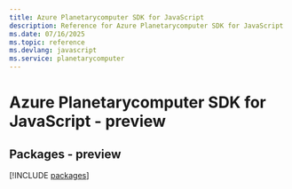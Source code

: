 ```yaml
---
title: Azure Planetarycomputer SDK for JavaScript
description: Reference for Azure Planetarycomputer SDK for JavaScript
ms.date: 07/16/2025
ms.topic: reference
ms.devlang: javascript
ms.service: planetarycomputer
---
```

# Azure Planetarycomputer SDK for JavaScript - preview
## Packages - preview
[!INCLUDE [packages](planetarycomputer-index.md)]
